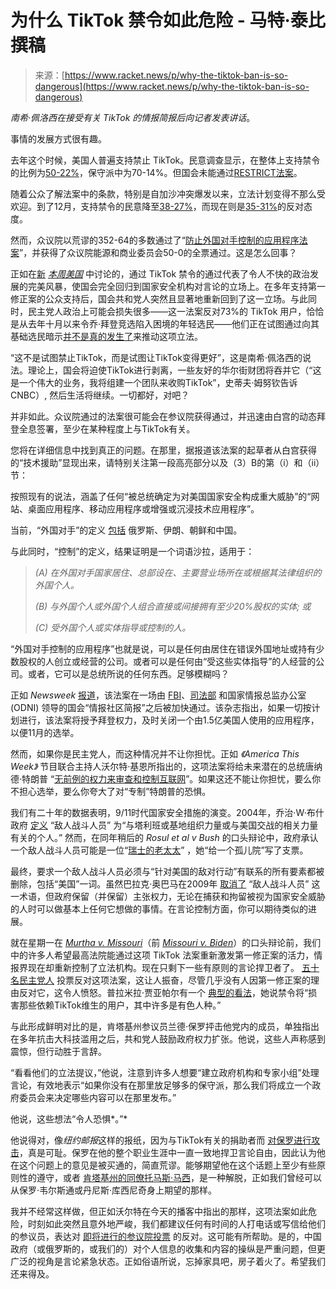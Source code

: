 <!--yml

category: 未分类

date: 2024-05-27 14:58:56

-->

# 为什么 TikTok 禁令如此危险 - 马特·泰比撰稿

> 来源：[https://www.racket.news/p/why-the-tiktok-ban-is-so-dangerous](https://www.racket.news/p/why-the-tiktok-ban-is-so-dangerous)

*南希·佩洛西在接受有关 TikTok 的情报简报后向记者发表讲话*。

事情的发展方式很有趣。

去年这个时候，美国人普遍支持禁止 TikTok。民意调查显示，在整体上支持禁令的比例为[50-22%](https://www.pewresearch.org/short-reads/2023/03/31/by-a-more-than-two-to-one-margin-americans-support-us-government-banning-tiktok/)，保守派中为70-14%。但国会未能通过[RESTRICT法案](https://www.govtrack.us/congress/bills/118/s686/summary)。

随着公众了解法案中的条款，特别是自加沙冲突爆发以来，立法计划变得不那么受欢迎。到了12月，支持禁令的民意降至[38-27%](https://www.pewresearch.org/short-reads/2023/12/11/a-declining-share-of-adults-and-few-teens-support-a-us-tiktok-ban/)，而现在则是[35-31%](https://www.usatoday.com/story/money/2024/03/13/is-tiktok-banned-what-to-know/72957680007/)的反对态度。

然而，众议院以荒谬的352-64的多数通过了“[防止外国对手控制的应用程序法案](http://Protecting%20Americans%20from%20Foreign%20Adversary%20Controlled%20Applications%20Act)”，并获得了众议院能源和商业委员会50-0的全票通过。这是怎么回事？

正如在[新](https://open.substack.com/pub/taibbi/p/america-this-week-march-15-2024-a?r=5mz1&utm_campaign=post&utm_medium=web&showWelcomeOnShare=true) *[本周美国](https://open.substack.com/pub/taibbi/p/america-this-week-march-15-2024-a?r=5mz1&utm_campaign=post&utm_medium=web&showWelcomeOnShare=true)* 中讨论的，通过 TikTok 禁令的通过代表了令人不快的政治发展的完美风暴，使国会完全回归到国家安全机构对言论的立场上。在多年支持第一修正案的公众支持后，国会共和党人突然且显著地重新回到了这一立场。与此同时，民主党人政治上可能会损失很多——这一法案反对73%的 TikTok 用户，恰恰是从去年十月以来令乔·拜登竞选陷入困境的年轻选民——他们正在试图通过向其基础选民暗示[并不是真的发生了](https://www.usatoday.com/story/money/2024/03/13/is-tiktok-banned-what-to-know/72957680007/)来推动这项立法。

“这不是试图禁止TikTok，而是试图让TikTok变得更好”，这是南希·佩洛西的说法。理论上，国会将迫使TikTok进行剥离，一些友好的华尔街财团将吞并它（“这是一个伟大的业务，我将组建一个团队来收购TikTok”，史蒂夫·姆努钦告诉CNBC）, 然后生活将继续。一切都好，对吧？

并非如此。众议院通过的法案很可能会在参议院获得通过，并迅速由白宫的动态拜登全息签署，至少在某种程度上与TikTok有关。

您将在详细信息中找到真正的问题。在那里，据报道该法案的起草者从白宫获得的“技术援助”显现出来，请特别关注第一段高亮部分以及（3）B的第（i）和（ii）节：

按照现有的说法，涵盖了任何“被总统确定为对美国国家安全构成重大威胁”的“网站、桌面应用程序、移动应用程序或增强或沉浸技术应用程序”。

当前，“外国对手”的定义 [包括](https://www.law.cornell.edu/definitions/uscode.php?width=840&height=800&iframe=true&def_id=10-USC-1197798417-780045830&term_occur=999&term_src=title:10:subtitle:A:part:V:subpart:I:chapter:385:subchapter:III:section:4872) 俄罗斯、伊朗、朝鲜和中国。

与此同时，“控制”的定义，结果证明是一个词语沙拉，适用于：

> *(A) 在外国对手国家居住、总部设在、主要营业场所在或根据其法律组织的外国个人。*
> 
> *(B) 与外国个人或外国个人组合直接或间接拥有至少20%股权的实体; 或*
> 
> *(C) 受外国个人或实体指导或控制的人。*

“外国对手控制的应用程序”也就是说，可以是任何由居住在错误外国地址或持有少数股权的人创立或经营的公司。或者可以是任何由“受这些实体指导”的人经营的公司。或者，它可以是总统所说的任何东西。足够模糊吗？

正如 *Newsweek* [报道](https://www.newsweek.com/banning-tiktok-power-grab-deep-state-opinion-1878579)，该法案在一场由 [FBI](https://www.newsweek.com/topic/fbi)、[司法部](https://www.newsweek.com/topic/department-justice) 和国家情报总监办公室 (ODNI) 领导的国会“情报社区简报”之后被加快通过。该杂志指出，如果一切按计划进行，该法案将授予拜登权力，及时关闭一个由1.5亿美国人使用的应用程序，以便11月的选举。

然而，如果你是民主党人，而这种情况并不让你担忧。正如 *《America This Week》* 节目联合主持人沃尔特·基恩所指出的，这项法案将给未来潜在的总统唐纳德·特朗普 “[无前例的权力来审查和控制互联网](https://twitter.com/walterkirn/status/1768330807280861649)”。如果这还不能让你担忧，要么你不担心选举，要么你夸大了对“专制”特朗普的恐惧。

我们有二十年的数据表明，9/11时代国家安全措施的演变。2004年，乔治·W·布什政府 [定义](https://www.amnesty.org/en/wp-content/uploads/2021/07/amr510382009en.pdf) “敌人战斗人员” 为“与塔利班或基地组织力量或与美国交战的相关力量有关的个人。” 然而，在同年稍后的 *Rosul et al v Bush* 的口头辩论中，政府承认一个敌人战斗人员可能是一位“[瑞士的老太太](https://chicagounbound.uchicago.edu/cgi/viewcontent.cgi?article=1403&context=uclf)” ，她“给一个孤儿院”写了支票。

最终，要求一个敌人战斗人员必须与“针对美国的敌对行动”有联系的所有要素都被删除，包括“美国”一词。虽然巴拉克·奥巴马在2009年 [取消了](https://www.amnesty.org/en/wp-content/uploads/2021/07/amr510382009en.pdf) “敌人战斗人员” 这一术语，但政府保留（并保留）主张权力，无论在捕获和拘留被视为国家安全威胁的人时可以做基本上任何它想做的事情。在言论控制方面，你可以期待类似的进展。

就在星期一在 *[Murtha v. Missouri](https://www.brennancenter.org/our-work/court-cases/murthy-v-missouri-formerly-missouri-v-biden)*（前 *[Missouri v. Biden](https://www.racket.news/p/in-landmark-censorship-case-judges)*）的口头辩论前，我们中的许多人希望最高法院能通过这项 TikTok 法案重新激发第一修正案的活力，情报界现在却重新控制了立法机构。现在只剩下一些有原则的言论捍卫者了。 [五十名民主党人](https://clerk.house.gov/evs/2024/roll086.xml#N) 投票反对这项法案，这让人振奋，尽管几乎没有人因第一修正案的理由反对它，这令人愤怒。普拉米拉·贾亚帕尔有一个 [典型的看法](https://jayapal.house.gov/2024/03/13/jayapal-statement-on-no-vote-on-tiktok-legislation/)，她说禁令将“损害那些依赖TikTok维生的用户，其中许多是有色人种。”

与此形成鲜明对比的是，肯塔基州参议员兰德·保罗抨击他党内的成员，单独指出在多年抗击大科技滥用之后，共和党人鼓励政府权力扩张。他说，这些人声称感到震惊，但行动胜于言辞。

“看看他们的立法提议，”他说，注意到许多人想要“建立政府机构和专家小组”处理言论，有效地表示“如果你没有在那里放足够多的保守派，那么我们将成立一个政府委员会来决定哪些内容可以在那里发布。”

他说，这些想法“令人恐惧*。”*

他说得对，像*纽约邮报*这样的报纸，因为与TikTok有关的捐助者而 [对保罗进行攻击](https://nypost.com/2023/04/06/rand-paul-backed-by-gop-donor-with-33b-tiktok-stake/)，真是可耻。保罗在他的整个职业生涯中一直一致地捍卫言论自由，因此认为他在这个问题上的意见是被买通的，简直荒谬。能够期望他在这个话题上至少有些原则性的遵守，或者 [肯塔基州的同僚托马斯·马西](https://www.nbcnews.com/video/gop-rep-massie-says-tiktok-bill-would-not-address-root-problems-206434373736)，是一种解脱，正如我们曾经可以从保罗·韦尔斯通或丹尼斯·库西尼奇身上期望的那样。

我并不经常这样做，但正如沃尔特在今天的播客中指出的那样，这项法案如此危险，时刻如此突然且意外地严峻，我们都建议任何有时间的人打电话或写信给他们的参议员，表达对 [即将进行的参议院投票](https://rollcall.com/2024/03/14/schumer-signals-slower-pace-on-tiktok-measure-in-the-senate/) 的反对。这可能有所帮助。是的，中国政府（或俄罗斯的，或我们的）对个人信息的收集和内容的操纵是严重问题，但更广泛的视角是言论紧急状态。正如俗语所说，忘掉家具吧，房子着火了。希望我们还来得及。
